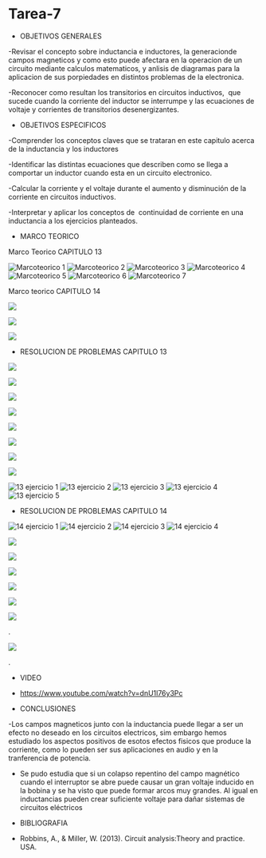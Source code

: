 # Tarea-7

- OBJETIVOS GENERALES

-Revisar el concepto sobre inductancia e inductores, la generacionde campos magneticos y como esto puede afectara en la operacion de un circuito mediante calculos matematicos, y anlisis de diagramas para la aplicacion de sus porpiedades en distintos problemas de la electronica.

-Reconocer como resultan los transitorios en circuitos inductivos,  que sucede cuando la corriente del inductor se interrumpe y las ecuaciones de voltaje y corrientes de transitorios desenergizantes. 

- OBJETIVOS ESPECIFICOS

-Comprender los conceptos claves que se trataran en este capitulo acerca de la inductancia y los inductores

-Identificar las distintas ecuaciones que describen como se llega a comportar un inductor cuando esta en un circuito electronico.

-Calcular la corriente y el voltaje durante el aumento y disminución de la corriente en circuitos inductivos. 

-Interpretar y aplicar los conceptos de  continuidad de corriente en una inductancia a los ejercicios planteados. 


- MARCO TEORICO

Marco Teorico CAPITULO 13

![Marcoteorico 1](https://user-images.githubusercontent.com/84397282/130182016-2d698fe7-85c5-4ee2-b243-6b96f291046d.jpg)
![Marcoteorico 2](https://user-images.githubusercontent.com/84397282/130182019-2151bd68-e46a-4fe0-b607-bdc61919c225.jpg)
![Marcoteorico 3](https://user-images.githubusercontent.com/84397282/130182020-bf618227-2410-459c-8400-bd0c05387b38.jpg)
![Marcoteorico 4](https://user-images.githubusercontent.com/84397282/130182022-196d92a5-cda3-4963-b092-f30b83f8273f.jpg)
![Marcoteorico 5](https://user-images.githubusercontent.com/84397282/130182023-a256056e-ece8-4d05-8964-d4a949128056.jpg)
![Marcoteorico 6](https://user-images.githubusercontent.com/84397282/130182025-f5308b49-3e9a-44ab-9583-9b8f7f77c659.jpg)
![Marcoteorico 7](https://user-images.githubusercontent.com/84397282/130182026-750fe72f-8ee8-4067-bc7f-81f998c90b28.jpg)

Marco teorico CAPITULO 14 

![](https://user-images.githubusercontent.com/84998005/130508762-3dac3b2e-a066-426d-8121-baee1fcf3965.png)

![](https://user-images.githubusercontent.com/84998005/130508770-99c1f5bf-f61c-4923-85ae-17e9634fe0b8.png)

![](https://user-images.githubusercontent.com/84998013/130535674-95b8d1e3-c1a8-4d61-8986-34702b276571.png)

- RESOLUCION DE PROBLEMAS CAPITULO 13

![](https://user-images.githubusercontent.com/84998013/130538093-9030bbd7-c54b-4ed3-a70d-7ae0710f14a5.png)

![](https://user-images.githubusercontent.com/84998013/130538229-a3e315e5-e5fd-47b5-80b6-41816b15ab05.png)

![](https://user-images.githubusercontent.com/84998013/130538302-0e7ad3c0-eecc-42e9-8531-970b2251c241.png)


![](https://user-images.githubusercontent.com/84998005/130517298-8f731a63-7671-4360-8fea-4791f2cd7833.png)

![](https://user-images.githubusercontent.com/84998005/130517287-a0b2a1f4-2938-4183-b089-a3cdf0ca53ce.png)

![](https://user-images.githubusercontent.com/84998005/130517282-f02f5a85-dc4e-4a9c-8962-059008ccaa05.png)

![](https://user-images.githubusercontent.com/84998005/130517301-cc4d7dac-2fdd-49f7-9ea2-001373fc66f2.png)

![](https://user-images.githubusercontent.com/84998005/130517299-56d8c43f-0dd6-4656-ae6e-ef5505ff5cee.png)

![13 ejercicio 1](https://user-images.githubusercontent.com/84397282/130182209-da6005dc-1053-4dfa-a143-6d361af032a6.jpg)
![13 ejercicio 2](https://user-images.githubusercontent.com/84397282/130182210-bd833cf7-9952-4143-8bdc-e2aa8bd1248f.jpg)
![13 ejercicio 3](https://user-images.githubusercontent.com/84397282/130182212-2e953702-8543-4c68-afab-9bbfb24d8667.jpg)
![13 ejercicio 4](https://user-images.githubusercontent.com/84397282/130182216-421f9b64-3348-4fe8-97a3-d102c96d52e0.jpg)
![13 ejercicio 5](https://user-images.githubusercontent.com/84397282/130182218-4b03e0d1-b32a-4ceb-8aaf-5b281854f11c.jpg)

- RESOLUCION DE PROBLEMAS CAPITULO 14

![14 ejercicio 1](https://user-images.githubusercontent.com/84397282/130535185-a3c5ef4b-5090-4eec-b676-eecaf73f69c3.jpg)
![14 ejercicio 2](https://user-images.githubusercontent.com/84397282/130535189-3fcb1507-8452-4b79-9b4c-8ea07488cf81.jpg)
![14 ejercicio 3](https://user-images.githubusercontent.com/84397282/130535190-8c211881-3419-4928-a5e1-9a56068eca28.jpg)
![14 ejercicio 4](https://user-images.githubusercontent.com/84397282/130535191-3dad87d8-9780-4d4f-88ef-a4cdf304fd75.jpg)

![](https://user-images.githubusercontent.com/84998013/130538543-f8fb3999-9298-452c-8451-80d3b71788ac.png)

![](https://user-images.githubusercontent.com/84998013/130538628-830ca709-dea5-49e2-9fae-44f3044bb0c6.png)

![](https://user-images.githubusercontent.com/84998013/130538668-b2263f7a-1eeb-42d4-b6b8-b4baaeaf5204.png)

![](https://user-images.githubusercontent.com/84998013/130538732-2d64e84c-a590-4899-abd6-d9287909e11f.png)

![](https://user-images.githubusercontent.com/84998005/130540779-f6a53972-a874-4e71-ab60-40bbc187c0da.png)

![](https://user-images.githubusercontent.com/84998005/130540783-34fcb2e4-06ed-476e-87f6-4a6d31a7bdb6.png)

.

![](https://user-images.githubusercontent.com/84998005/130540781-0fce30b0-3661-4c7d-9e93-c992947eb3e6.png)

.



- VIDEO

- https://www.youtube.com/watch?v=dnU1l76y3Pc

- CONCLUSIONES
 
 -Los campos magneticos junto con la inductancia puede llegar a ser un efecto no deseado en los circuitos electricos, sim embargo hemos estudiado los aspectos positivos de esotos efectos fisicos que produce la corriente, como lo pueden ser sus aplicaciones en audio y en la tranferencia de potencia.

-  Se pudo estudia que si un colapso  repentino del campo magnético cuando el interruptor se abre puede causar un gran voltaje inducido en la bobina y se ha visto que puede formar arcos muy grandes. Al igual en inductancias pueden crear suficiente voltaje para dañar sistemas de circuitos eléctricos 
 
 
- BIBLIOGRAFIA

* Robbins, A., & Miller, W. (2013). Circuit analysis:Theory and practice. USA.
